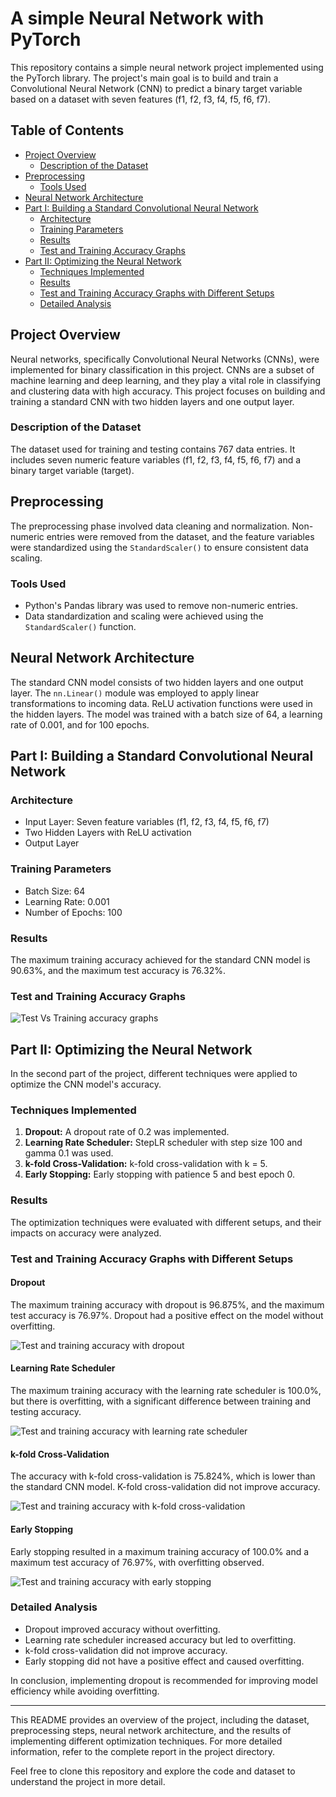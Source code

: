 # A simple Neural Network with PyTorch

This repository contains a simple neural network project implemented using the PyTorch library. The project's main goal is to build and train a Convolutional Neural Network (CNN) to predict a binary target variable based on a dataset with seven features (f1, f2, f3, f4, f5, f6, f7).

## Table of Contents

- [Project Overview](#project-overview)
  - [Description of the Dataset](#description-of-the-dataset)
- [Preprocessing](#preprocessing)
  - [Tools Used](#tools-used)
- [Neural Network Architecture](#neural-network-architecture)
- [Part I: Building a Standard Convolutional Neural Network](#part-i-building-a-standard-convolutional-neural-network)
  - [Architecture](#architecture)
  - [Training Parameters](#training-parameters)
  - [Results](#results)
  - [Test and Training Accuracy Graphs](#test-and-training-accuracy-graphs)
- [Part II: Optimizing the Neural Network](#part-ii-optimizing-the-neural-network)
  - [Techniques Implemented](#techniques-implemented)
  - [Results](#results)
  - [Test and Training Accuracy Graphs with Different Setups](#test-and-training-accuracy-graphs-with-different-setups)
  - [Detailed Analysis](#detailed-analysis)

## Project Overview

Neural networks, specifically Convolutional Neural Networks (CNNs), were implemented for binary classification in this project. CNNs are a subset of machine learning and deep learning, and they play a vital role in classifying and clustering data with high accuracy. This project focuses on building and training a standard CNN with two hidden layers and one output layer.

### Description of the Dataset

The dataset used for training and testing contains 767 data entries. It includes seven numeric feature variables (f1, f2, f3, f4, f5, f6, f7) and a binary target variable (target).

## Preprocessing

The preprocessing phase involved data cleaning and normalization. Non-numeric entries were removed from the dataset, and the feature variables were standardized using the `StandardScaler()` to ensure consistent data scaling.

### Tools Used

- Python's Pandas library was used to remove non-numeric entries.
- Data standardization and scaling were achieved using the `StandardScaler()` function.

## Neural Network Architecture

The standard CNN model consists of two hidden layers and one output layer. The `nn.Linear()` module was employed to apply linear transformations to incoming data. ReLU activation functions were used in the hidden layers. The model was trained with a batch size of 64, a learning rate of 0.001, and for 100 epochs.

## Part I: Building a Standard Convolutional Neural Network

### Architecture

- Input Layer: Seven feature variables (f1, f2, f3, f4, f5, f6, f7)
- Two Hidden Layers with ReLU activation
- Output Layer

### Training Parameters

- Batch Size: 64
- Learning Rate: 0.001
- Number of Epochs: 100

### Results

The maximum training accuracy achieved for the standard CNN model is 90.63%, and the maximum test accuracy is 76.32%.

### Test and Training Accuracy Graphs

![Test Vs Training accuracy graphs](link_to_image1)

## Part II: Optimizing the Neural Network

In the second part of the project, different techniques were applied to optimize the CNN model's accuracy.

### Techniques Implemented

1. **Dropout:** A dropout rate of 0.2 was implemented.
2. **Learning Rate Scheduler:** StepLR scheduler with step size 100 and gamma 0.1 was used.
3. **k-fold Cross-Validation:** k-fold cross-validation with k = 5.
4. **Early Stopping:** Early stopping with patience 5 and best epoch 0.

### Results

The optimization techniques were evaluated with different setups, and their impacts on accuracy were analyzed.

### Test and Training Accuracy Graphs with Different Setups

#### Dropout

The maximum training accuracy with dropout is 96.875%, and the maximum test accuracy is 76.97%. Dropout had a positive effect on the model without overfitting.

![Test and training accuracy with dropout](link_to_image2)

#### Learning Rate Scheduler

The maximum training accuracy with the learning rate scheduler is 100.0%, but there is overfitting, with a significant difference between training and testing accuracy.

![Test and training accuracy with learning rate scheduler](link_to_image3)

#### k-fold Cross-Validation

The accuracy with k-fold cross-validation is 75.824%, which is lower than the standard CNN model. K-fold cross-validation did not improve accuracy.

![Test and training accuracy with k-fold cross-validation](link_to_image4)

#### Early Stopping

Early stopping resulted in a maximum training accuracy of 100.0% and a maximum test accuracy of 76.97%, with overfitting observed.

![Test and training accuracy with early stopping](link_to_image5)

### Detailed Analysis

- Dropout improved accuracy without overfitting.
- Learning rate scheduler increased accuracy but led to overfitting.
- k-fold cross-validation did not improve accuracy.
- Early stopping did not have a positive effect and caused overfitting.

In conclusion, implementing dropout is recommended for improving model efficiency while avoiding overfitting.

---

This README provides an overview of the project, including the dataset, preprocessing steps, neural network architecture, and the results of implementing different optimization techniques. For more detailed information, refer to the complete report in the project directory.

Feel free to clone this repository and explore the code and dataset to understand the project in more detail.

